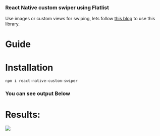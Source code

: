 ### React Native custom swiper using Flatlist

Use images or custom views for swiping, lets follow [this blog](https://www.logisticinfotech.com/blog/react-native-custom-swiper/) to use this library.

# Guide

# Installation
```
npm i react-native-custom-swiper
```

### You can see output Below

# Results:
![](RNCustomSwiper.gif)

